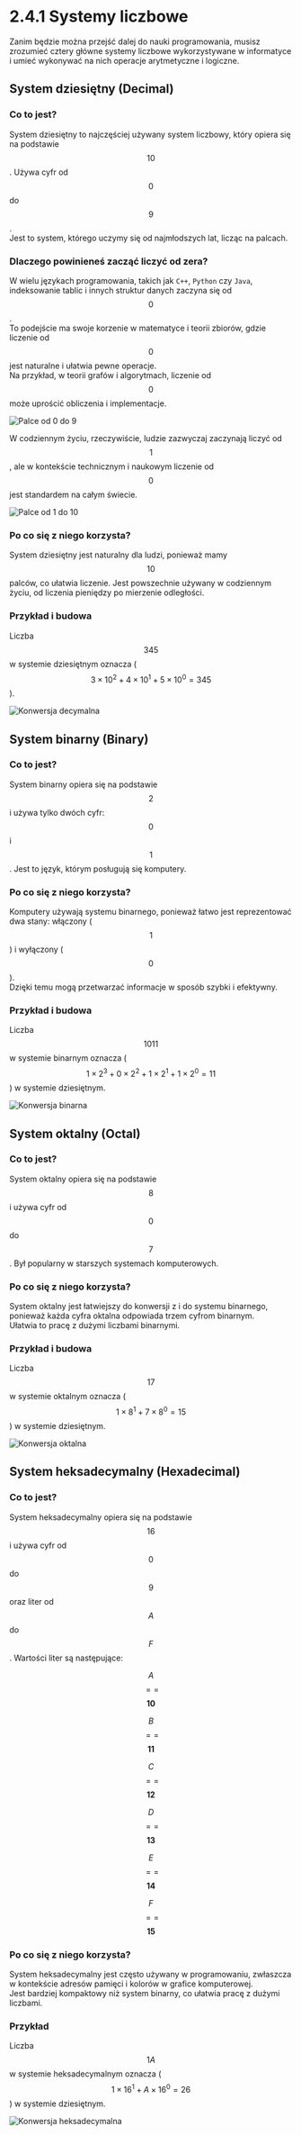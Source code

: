 # 2.4.1 Systemy liczbowe

 

Zanim będzie można przejść dalej do nauki programowania, musisz zrozumieć cztery główne systemy liczbowe wykorzystywane w informatyce i umieć wykonywać na nich operacje arytmetyczne i logiczne.

 

## System dziesiętny (Decimal)

 

### Co to jest?

System dziesiętny to najczęściej używany system liczbowy, który opiera się na podstawie $$10$$. Używa cyfr od $$0$$ do $$9$$.  
Jest to system, którego uczymy się od najmłodszych lat, licząc na palcach.

### Dlaczego powinieneś zacząć liczyć od zera?

W wielu językach programowania, takich jak `C++`, `Python` czy `Java`, indeksowanie tablic i innych struktur danych zaczyna się od $$0$$.  
To podejście ma swoje korzenie w matematyce i teorii zbiorów, gdzie liczenie od $$0$$ jest naturalne i ułatwia pewne operacje.  
Na przykład, w teorii grafów i algorytmach, liczenie od $$0$$ może uprościć obliczenia i implementacje.

![Palce od 0 do 9](/Images/palce0.png)

W codziennym życiu, rzeczywiście, ludzie zazwyczaj zaczynają liczyć od $$1$$, ale w kontekście technicznym i naukowym liczenie od $$0$$ jest standardem na całym świecie.

![Palce od 1 do 10](/Images/palce1.png)

### Po co się z niego korzysta?

System dziesiętny jest naturalny dla ludzi, ponieważ mamy $$10$$ palców, co ułatwia liczenie. Jest powszechnie używany w codziennym życiu, od liczenia pieniędzy po mierzenie odległości.

### Przykład i budowa

Liczba $$345$$ w systemie dziesiętnym oznacza ($$3×10^2+4×10^1+5×10^0=345$$).

![Konwersja decymalna](/Images/dec_tab.png)

 

## System binarny (Binary)

 

### Co to jest?

System binarny opiera się na podstawie $$2$$ i używa tylko dwóch cyfr: $$0$$ i $$1$$. Jest to język, którym posługują się komputery.
### Po co się z niego korzysta?

Komputery używają systemu binarnego, ponieważ łatwo jest reprezentować dwa stany: włączony ($$1$$) i wyłączony ($$0$$).  
Dzięki temu mogą przetwarzać informacje w sposób szybki i efektywny.
### Przykład i budowa

Liczba $$1011$$ w systemie binarnym oznacza ($$1×2^3+0×2^2+1×2^1+1×2^0=11$$) w systemie dziesiętnym.

![Konwersja binarna](/Images/bin_tab.png)

 

## System oktalny (Octal)

 

### Co to jest?

System oktalny opiera się na podstawie $$8$$ i używa cyfr od $$0$$ do $$7$$. Był popularny w starszych systemach komputerowych.
### Po co się z niego korzysta?

System oktalny jest łatwiejszy do konwersji z i do systemu binarnego, ponieważ każda cyfra oktalna odpowiada trzem cyfrom binarnym.  
Ułatwia to pracę z dużymi liczbami binarnymi.
### Przykład i budowa

Liczba $$17$$ w systemie oktalnym oznacza ($$1×8^1+7×8^0=15$$) w systemie dziesiętnym.

![Konwersja oktalna](/Images/oct_tab.png)

 

## System heksadecymalny (Hexadecimal)

 

### Co to jest?

System heksadecymalny opiera się na podstawie $$16$$ i używa cyfr od $$0$$ do $$9$$ oraz liter od $$A$$ do $$F$$. Wartości liter są następujące:

*$$A$$*$$==$$__$$10$$__  

*$$B$$*$$==$$__$$11$$__  

*$$C$$*$$==$$__$$12$$__  

*$$D$$*$$==$$__$$13$$__  

*$$E$$*$$==$$__$$14$$__  

*$$F$$*$$==$$__$$15$$__  

### Po co się z niego korzysta?

System heksadecymalny jest często używany w programowaniu, zwłaszcza w kontekście adresów pamięci i kolorów w grafice komputerowej.  
Jest bardziej kompaktowy niż system binarny, co ułatwia pracę z dużymi liczbami.
### Przykład

Liczba $$1A$$ w systemie heksadecymalnym oznacza ($$1×16^1+A×16^0=26$$) w systemie dziesiętnym.

![Konwersja heksadecymalna](/Images/hex_tab.png)